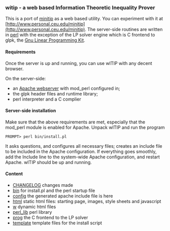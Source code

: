 ### witip - a web based Information Theoretic Inequality Prover

This is a port of [minitip](https://github.com/lcsirmaz/minitip) as a web 
based utility. You can experiment with it at
[http://www.personal.ceu.edu/minitip](http://www.personal.ceu.edu/minitip).
The server-side routines are written in [perl](https://www.perl.org)
with the exception of the LP solver engine which is  C frontend to glpk,
the [Gnu Linear Programming Kit](https:///www.gnu.org/software/glpk).

#### Requirements

Once the server is up and running, you can use wITIP with any decent
browser.

On the server-side: 
* an [Apache webserver](https://httpd.apache.org/) with mod_perl configured in;
* the glpk header files and runtime library;
* perl interpreter and a C complier

#### Server-side installation

Make sure that the above requirements are met, especially that the mod_perl
module is enabled for Apache. Unpack wITIP and run the program

    PROMPT> perl bin/install.pl

It asks questions, and configures all necessary files; creates an include
file to be included in the Apache configuration. If everything goes
smoothly, add the Include line to the system-wide Apache configuration, 
and restart Apache. wITIP should be up and running.

#### Content

* [CHANGELOG](CHANGELOG) changes made
* [bin](bin) for install.pl and the perl startup file
* [config](config) the generated apache include file is here
* [html](html) static html files: starting page, images, style sheets and
javascript
* [w](w) dynamic html files
* [perl_lib](perl_lib) perl library
* [prog](prog) the C frontend to the LP solver
* [template](template) template files for the install script


